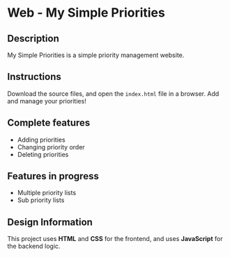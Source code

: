 # Web - My Simple Priorities
## Description
My Simple Priorities is a simple priority management website.

## Instructions
Download the source files, and open the `index.html` file in a browser. Add and manage your priorities!

## Complete features
 - Adding priorities
 - Changing priority order
 - Deleting priorities

## Features in progress
 - Multiple priority lists
 - Sub priority lists

## Design Information
This project uses **HTML** and **CSS** for the frontend, and uses **JavaScript** for the backend logic.
